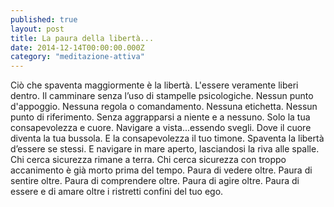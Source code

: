 ```yaml
---
published: true
layout: post
title: La paura della libertà...
date: 2014-12-14T00:00:00.000Z
category: "meditazione-attiva"
---
```




Ciò che spaventa maggiormente è la libertà.
L'essere veramente liberi dentro.
Il camminare senza l’uso di stampelle psicologiche.
Nessun punto d'appoggio.
Nessuna regola o comandamento.
Nessuna etichetta.
Nessun punto di riferimento.
Senza aggrapparsi a niente e a nessuno.
Solo la tua consapevolezza e cuore.
Navigare a vista...essendo svegli.
Dove il cuore diventa la tua bussola.
E la consapevolezza il tuo timone.
Spaventa la libertà d’essere se stessi.
E navigare in mare aperto, lasciandosi la riva alle spalle.
Chi cerca sicurezza rimane a terra.
Chi cerca sicurezza con troppo accanimento è già morto prima del tempo.
Paura di vedere oltre.
Paura di sentire oltre.
Paura di comprendere oltre.
Paura di agire oltre.
Paura di essere e di amare oltre i ristretti confini del tuo ego.
